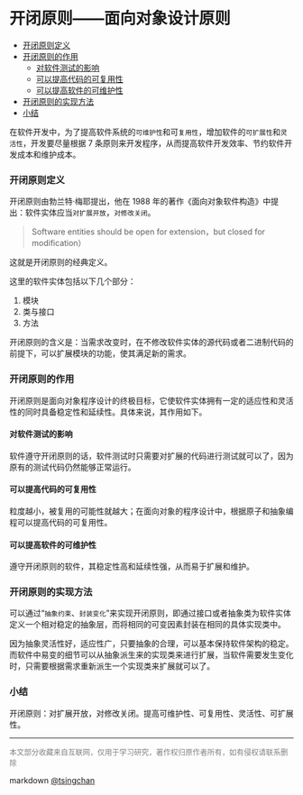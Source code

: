 开闭原则——面向对象设计原则
==============

<!-- TOC -->

- [开闭原则定义](#开闭原则定义)
- [开闭原则的作用](#开闭原则的作用)
    - [对软件测试的影响](#对软件测试的影响)
    - [可以提高代码的可复用性](#可以提高代码的可复用性)
    - [可以提高软件的可维护性](#可以提高软件的可维护性)
- [开闭原则的实现方法](#开闭原则的实现方法)
- [小结](#小结)

<!-- /TOC -->
  
在软件开发中，为了提高软件系统的`可维护性`和可`复用性`，增加软件的`可扩展性`和`灵活性`，开发要尽量根据 7 条原则来开发程序，从而提高软件开发效率、节约软件开发成本和维护成本。

### 开闭原则定义

开闭原则由勃兰特·梅耶提出，他在 1988 年的著作《面向对象软件构造》中提出：软件实体应当`对扩展开放`，`对修改关闭`。

> Software entities should be open for extension，but closed for modification）

这就是开闭原则的经典定义。  
  
这里的软件实体包括以下几个部分： 

1. 模块
2. 类与接口
3. 方法

  
开闭原则的含义是：当需求改变时，在不修改软件实体的源代码或者二进制代码的前提下，可以扩展模块的功能，使其满足新的需求。

### 开闭原则的作用


开闭原则是面向对象程序设计的终极目标，它使软件实体拥有一定的适应性和灵活性的同时具备稳定性和延续性。具体来说，其作用如下。 

#### 对软件测试的影响

软件遵守开闭原则的话，软件测试时只需要对扩展的代码进行测试就可以了，因为原有的测试代码仍然能够正常运行。 

#### 可以提高代码的可复用性

粒度越小，被复用的可能性就越大；在面向对象的程序设计中，根据原子和抽象编程可以提高代码的可复用性。 

#### 可以提高软件的可维护性

遵守开闭原则的软件，其稳定性高和延续性强，从而易于扩展和维护。 

### 开闭原则的实现方法

可以通过“`抽象约束`、`封装变化`”来实现开闭原则，即通过接口或者抽象类为软件实体定义一个相对稳定的抽象层，而将相同的可变因素封装在相同的具体实现类中。  
  
因为抽象灵活性好，适应性广，只要抽象的合理，可以基本保持软件架构的稳定。而软件中易变的细节可以从抽象派生来的实现类来进行扩展，当软件需要发生变化时，只需要根据需求重新派生一个实现类来扩展就可以了。  
  
### 小结

开闭原则：对扩展开放，对修改关闭。提高可维护性、可复用性、灵活性、可扩展性。

----
<font size=2 color='grey'>本文部分收藏来自互联网，仅用于学习研究，著作权归原作者所有，如有侵权请联系删除</font>

markdown [@tsingchan](https://github.com/tsingchan) 


